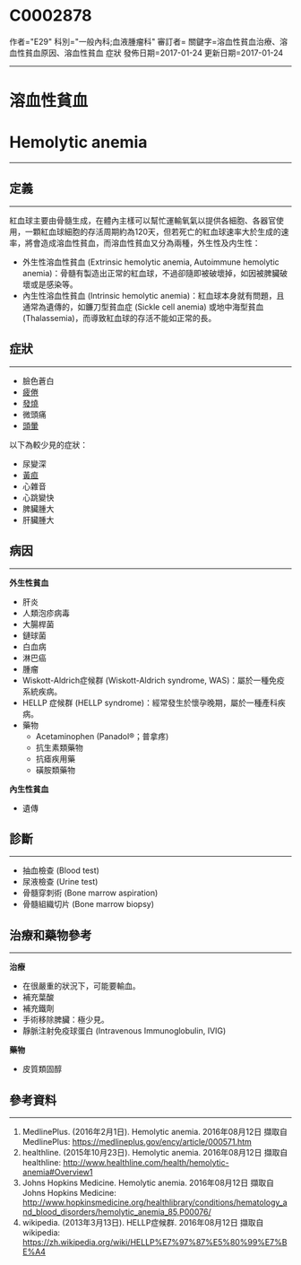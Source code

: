 # C0002878
作者="E29"
科別="一般內科;血液腫瘤科"
審訂者=
關鍵字=溶血性貧血治療、溶血性貧血原因、溶血性貧血 症狀
發佈日期=2017-01-24
更新日期=2017-01-24

----------
# 溶血性貧血
# Hemolytic anemia
----------
## 定義
----------

紅血球主要由骨髓生成，在體內主樣可以幫忙運輸氧氣以提供各細胞、各器官使用，一顆紅血球細胞的存活周期約為120天，但若死亡的紅血球速率大於生成的速率，將會造成溶血性貧血，而溶血性貧血又分為兩種，外生性及内生性：

- 外生性溶血性貧血 (Extrinsic hemolytic anemia, Autoimmune hemolytic anemia)：骨髓有製造出正常的紅血球，不過卻隨即被破壞掉，如因被脾臟破壞或是感染等。
- 內生性溶血性貧血 (Intrinsic hemolytic anemia)：紅血球本身就有問題，且通常為遺傳的，如鐮刀型貧血症 (Sickle cell anemia) 或地中海型貧血 (Thalassemia)，而導致紅血球的存活不能如正常的長。
## 症狀
----------
- 臉色蒼白
- [疲倦](C0015672)
- [發燒](C0015967)
- 微頭痛
- [頭暈](C0012833)

以下為較少見的症狀：

- 尿變深
- [黃疸](C0022346)
- 心雜音
- 心跳變快
- 脾臟腫大
- 肝臟腫大
## 病因
----------

**外生性貧血**

- 肝炎
- 人類泡疹病毒
- 大腸桿菌
- 鏈球菌
- 白血病
- 淋巴癌
- 腫瘤
- Wiskott-Aldrich症候群 (Wiskott-Aldrich syndrome, WAS)：屬於一種免疫系統疾病。
- HELLP 症候群 (HELLP syndrome)：經常發生於懷孕晚期，屬於一種產科疾病。
- 藥物
  - Acetaminophen (Panadol®；普拿疼)
  - 抗生素類藥物
  - 抗瘧疾用藥
  - 磺胺類藥物

**內生性貧血**

- 遺傳
## 診斷
----------
- 抽血檢查 (Blood test)
- 尿液檢查 (Urine test)
- 骨髓穿刺術 (Bone marrow aspiration)
- 骨髓組織切片 (Bone marrow biopsy)
## 治療和藥物參考
----------

**治療**

- 在很嚴重的狀況下，可能要輸血。
- 補充葉酸
- 補充鐵劑
- 手術移除脾臟：極少見。
- 靜脈注射免疫球蛋白 (Intravenous Immunoglobulin, IVIG)

**藥物**

- 皮質類固醇
## 參考資料
----------
1. MedlinePlus. (2016年2月1日). Hemolytic anemia. 2016年08月12日 擷取自 MedlinePlus:
  https://medlineplus.gov/ency/article/000571.htm
2. healthline. (2015年10月23日). Hemolytic anemia. 2016年08月12日 擷取自 healthline:
  http://www.healthline.com/health/hemolytic-anemia#Overview1
3. Johns Hopkins Medicine. Hemolytic anemia. 2016年08月12日 擷取自 Johns Hopkins Medicine:
  http://www.hopkinsmedicine.org/healthlibrary/conditions/hematology_and_blood_disorders/hemolytic_anemia_85,P00076/
4. wikipedia. (2013年3月13日). HELLP症候群. 2016年08月12日 擷取自 wikipedia:
  https://zh.wikipedia.org/wiki/HELLP%E7%97%87%E5%80%99%E7%BE%A4


